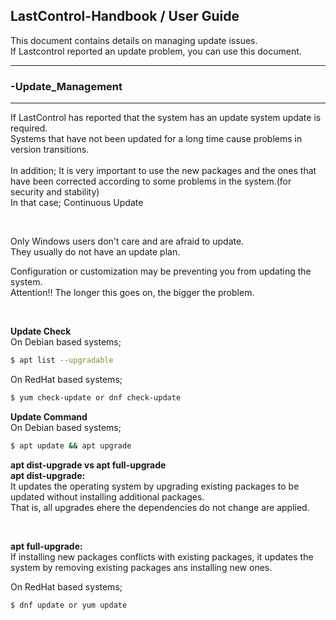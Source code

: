 ## LastControl-Handbook / User Guide
This document contains details on managing update issues.<br>
If Lastcontrol reported an update problem, you can use this document.

---
### -Update_Management
---
If LastControl has reported that the system has an update system update is required. <br>
Systems that have not been updated for a long time cause problems in version transitions. <br>
<br>
In addition; It is very important to use the new packages and the ones that have been corrected according to some problems in the system.(for security and stability) <br>
In that case; Continuous Update <br>

<br>

Only Windows users don't care and are afraid to update. <br>
They usually do not have an update plan. <br>

Configuration or customization may be preventing you from updating the system. <br>
Attention!! The longer this goes on, the bigger the problem. <br>
  
<br>
  
**Update Check** <br>
On Debian based systems; <br>
```sh
$ apt list --upgradable
```
On RedHat based systems; <br>
```sh
$ yum check-update or dnf check-update
```
**Update Command** <br>
On Debian based systems; <br>
```sh
$ apt update && apt upgrade
```
**apt dist-upgrade vs apt full-upgrade** <br>
**apt dist-upgrade:** <br>
It updates the operating system by upgrading existing packages to be updated without installing additional packages. <br>
That is, all upgrades ehere the dependencies do not change are applied.

<br>

**apt full-upgrade:** <br>
If installing new packages conflicts with existing packages, it updates the system by removing existing packages ans installing new ones.


On RedHat based systems; <br>
```sh
$ dnf update or yum update
```
